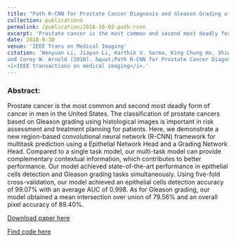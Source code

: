 ```yaml
---
title: "Path R-CNN for Prostate Cancer Diagnosis and Gleason Grading of Histological Images"
collection: publications
permalink: /publication/2018-10-02-path-rcnn
excerpt: 'Prostate cancer is the most common and second most deadly form of cancer in men in the United States...'
date: 2018-9-30
venue: 'IEEE Trans on Medical Imaging'
citation: 'Wenyuan Li, Jiayun Li, Karthik V. Sarma, King Chung Ho, Shiwen Shen, Beatrice S. Knudsen, Arkadiusz Gertych, 
and Corey W. Arnold (2018). &quot;Path R-CNN for Prostate Cancer Diagnosis and Gleason Grading of Histological Images.&quot; 
<i>IEEE transactions on medical imaging</i>.'
---
```

### Abstract:
Prostate cancer is the most common and second most deadly form of cancer in men in the United States. The classiﬁcation 
of prostate cancers based on Gleason grading using histological images is important in risk assessment and treatment 
planning for patients. Here, we demonstrate a new region-based convolutional neural network (R-CNN) framework for 
multitask prediction using a Epithelial Network Head and a Grading Network Head. Compared to a single task model, 
our multi-task model can provide complementary contextual information, which contributes to better performance. 
Our model achieved state-of-the-art performance in epithelial cells detection and Gleason grading tasks simultaneously. 
Using ﬁve-fold cross-validation, our model achieved an epithelial cells detection accuracy of 99.07% with an average 
AUC of 0.998. As for Gleason grading, our model obtained a mean intersection over union of 79.56% and an overall pixel 
accuracy of 89.40%.

[Download paper here](https://ieeexplore.ieee.org/document/8490855)

[Find code here](https://github.com/Wenyuan-Vincent-Li/Path_R_CNN)